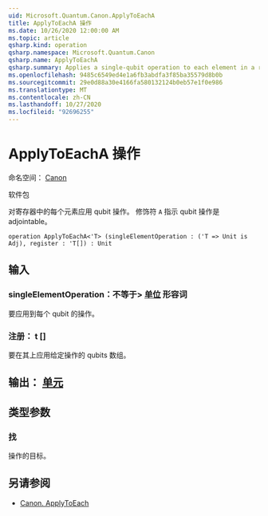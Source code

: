 ```yaml
---
uid: Microsoft.Quantum.Canon.ApplyToEachA
title: ApplyToEachA 操作
ms.date: 10/26/2020 12:00:00 AM
ms.topic: article
qsharp.kind: operation
qsharp.namespace: Microsoft.Quantum.Canon
qsharp.name: ApplyToEachA
qsharp.summary: Applies a single-qubit operation to each element in a register. The modifier `A` indicates that the single-qubit operation is adjointable.
ms.openlocfilehash: 9485c6549ed4e1a6fb3abdfa3f85ba35579d8b0b
ms.sourcegitcommit: 29e0d88a30e4166fa580132124b0eb57e1f0e986
ms.translationtype: MT
ms.contentlocale: zh-CN
ms.lasthandoff: 10/27/2020
ms.locfileid: "92696255"
---
```

# <a name="applytoeacha-operation"></a>ApplyToEachA 操作

命名空间： [Canon](xref:Microsoft.Quantum.Canon)

软件包 [](https://nuget.org/packages/)


对寄存器中的每个元素应用 qubit 操作。
修饰符 `A` 指示 qubit 操作是 adjointable。

```qsharp
operation ApplyToEachA<'T> (singleElementOperation : ('T => Unit is Adj), register : 'T[]) : Unit
```


## <a name="input"></a>输入

### <a name="singleelementoperation--t--unit-adj"></a>singleElementOperation：不等于> [单位](xref:microsoft.quantum.lang-ref.unit) 形容词

要应用到每个 qubit 的操作。


### <a name="register--t"></a>注册： t []

要在其上应用给定操作的 qubits 数组。



## <a name="output--unit"></a>输出： [单元](xref:microsoft.quantum.lang-ref.unit)



## <a name="type-parameters"></a>类型参数

### <a name="t"></a>找

操作的目标。

## <a name="see-also"></a>另请参阅

- [Canon. ApplyToEach](xref:Microsoft.Quantum.Canon.ApplyToEach)